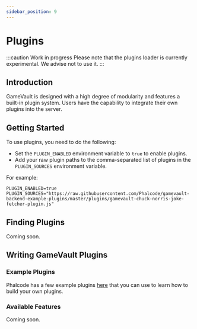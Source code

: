 ```yaml
---
sidebar_position: 9
---
```


# Plugins

:::caution Work in progress
Please note that the plugins loader is currently experimental. We advise not to use it.
:::

## Introduction

GameVault is designed with a high degree of modularity and features a built-in plugin system. Users have the capability to integrate their own plugins into the server.

## Getting Started

To use plugins, you need to do the following:

- Set the `PLUGIN_ENABLED` environment variable to `true` to enable plugins.
- Add your raw plugin paths to the comma-separated list of plugins in the `PLUGIN_SOURCES` environment variable.

For example:

```.env
PLUGIN_ENABLED=true
PLUGIN_SOURCES="https://raw.githubusercontent.com/Phalcode/gamevault-backend-example-plugins/master/plugins/gamevault-chuck-norris-joke-fetcher-plugin.js"
```

## Finding Plugins

Coming soon.

## Writing GameVault Plugins

### Example Plugins

Phalcode has a few example plugins [here](https://github.com/Phalcode/gamevault-backend-example-plugins) that you can use to learn how to build your own plugins.

### Available Features

Coming soon.
